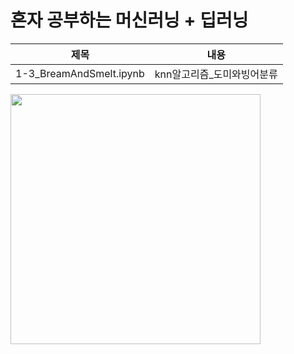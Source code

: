 # 혼자 공부하는 머신러닝 + 딥러닝
| 제목 | 내용 |
| --- |:---:|
|1-3_BreamAndSmelt.ipynb|knn알고리즘_도미와빙어분류|

<img src="https://github.com/rickiepark/hg-mldl/raw/master/cover.png" width="400px" height="400px"></img><br/>

